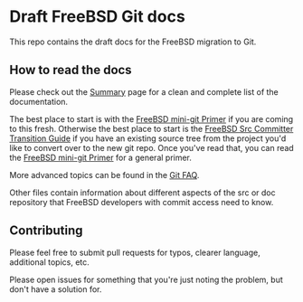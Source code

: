 # Draft FreeBSD Git docs

This repo contains the draft docs for the FreeBSD migration to Git.

## How to read the docs

Please check out the [Summary](SUMMARY.md) page for a clean and complete list of the documentation.

The best place to start is with the [FreeBSD mini-git Primer](mini-primer.md) if you are coming to this fresh. Otherwise the best place to start is the [FreeBSD Src Committer Transition Guide](src-cvt.md) if you have an existing source tree from the project you'd like to convert over to the new git repo. Once you've read that, you can read the [FreeBSD mini-git Primer](mini-primer.md) for a general primer.

More advanced topics can be found in the [Git FAQ](faq.md).

Other files contain information about different aspects of the src or doc repository that FreeBSD developers with commit access need to know.

## Contributing

Please feel free to submit pull requests for typos, clearer language, additional
topics, etc.

Please open issues for something that you're just noting the problem, but
don't have a solution for.
